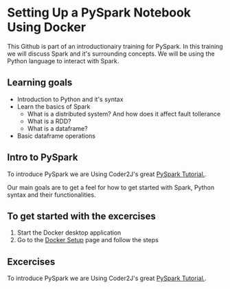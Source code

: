 # Setting Up a PySpark Notebook Using Docker

This Github is part of an introductionairy training for PySpark. In this training we will discuss Spark and it's surrounding concepts. We will be using the Python language to interact with Spark.

## Learning goals
- Introduction to Python and it's syntax
- Learn the basics of Spark
    - What is a distributed system? And how does it affect fault tollerance
    - What is a RDD?
    - What is a dataframe?
- Basic dataframe operations



## Intro to PySpark

To introduce PySpark we are Using Coder2J's great [PySpark Tutorial.](https://github.com/coder2j/pyspark-tutorial/tree/main).

Our main goals are to get a feel for how to get started with Spark, Python syntax and their functionalities.


## To get started with the excercises

1. Start the Docker desktop application
2. Go to the [Docker Setup](https://github.com/JasperBrancart/Pyspark-Sessie/blob/main/SetupDocker.md) page and follow the steps

## Excercises

To introduce PySpark we are Using Coder2J's great [PySpark Tutorial.](https://github.com/coder2j/pyspark-tutorial/tree/main).